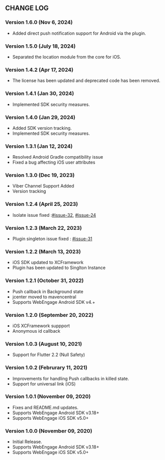 ## CHANGE LOG

### Version 1.6.0 (Nov 6, 2024)

- Added direct push notification support for Android via the plugin.

### Version 1.5.0 (July 18, 2024)

- Separated the location module from the core for iOS.

### Version 1.4.2 (Apr 17, 2024)

- The license has been updated and deprecated code has been removed.

### Version 1.4.1 (Jan 30, 2024)

- Implemented SDK security measures.

### Version 1.4.0 (Jan 29, 2024)

- Added SDK version tracking.
- Implemented SDK security measures.

### Version 1.3.1 (Jan 12, 2024)

- Resolved Android Gradle compatibility issue
- Fixed a bug affecting iOS user attributes

### Version 1.3.0 (Dec 19, 2023)

- Viber Channel Support Added
- Version tracking

### Version 1.2.4 (April 25, 2023)

- Isolate issue fixed :[#issue-32](https://github.com/WebEngage/webengage-flutter/issues/32), [#issue-24](https://github.com/WebEngage/webengage-flutter/issues/24)

### Version 1.2.3 (March 22, 2023)

- Plugin singleton issue fixed : [#issue-31](https://github.com/WebEngage/webengage-flutter/issues/31)

### Version 1.2.2 (March 13, 2023)

- iOS SDK updated to XCFramework
- Plugin has been updated to Singlton Instance

### Version 1.2.1 (October 31, 2022)

- Push callback in Background state
- jcenter moved to mavencentral
- Supports WebEngage Android SDK v4.+

### Version 1.2.0 (September 20, 2022)

- iOS XCFramework suppport
- Anonymous id callback

### Version 1.0.3 (August 10, 2021)

- Support for Flutter 2.2 (Null Safety)

### Version 1.0.2 (Februrary 11, 2021)

- Improvements for handling Push callbacks in killed state.
- Support for universal link (iOS)

### Version 1.0.1 (November 09, 2020)

- Fixes and README.md updates.
- Supports WebEngage Android SDK v3.18+
- Supports WebEngage iOS SDK v5.0+

### Version 1.0.0 (November 09, 2020)

- Initial Release.
- Supports WebEngage Android SDK v3.18+
- Supports WebEngage iOS SDK v5.0+
